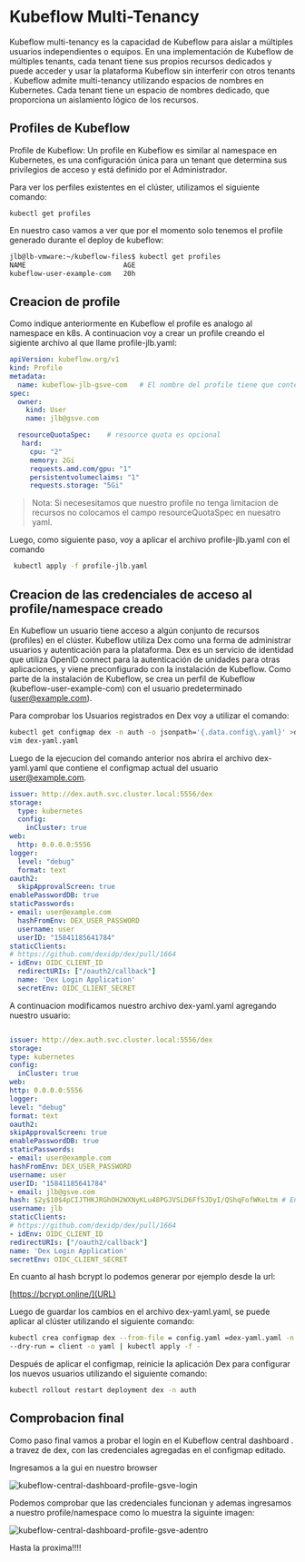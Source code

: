 # Kubeflow Multi-Tenancy

Kubeflow multi-tenancy es la capacidad de  Kubeflow para  aislar a múltiples usuarios independientes o equipos. En una implementación de Kubeflow de múltiples tenants, cada tenant tiene sus propios recursos dedicados y puede acceder y usar la plataforma Kubeflow sin interferir con otros tenants . Kubeflow admite multi-tenancy utilizando espacios de nombres en Kubernetes. Cada tenant  tiene un espacio de nombres dedicado, que proporciona un aislamiento lógico de los recursos.

## Profiles de Kubeflow

Profile de Kubeflow: Un profile en Kubeflow es similar al namespace en Kubernetes,  es una configuración única para un tenant  que determina sus privilegios de acceso y está definido por el Administrador.

Para ver los perfiles existentes en el clúster, utilizamos el  siguiente comando:

```
kubectl get profiles
```

En nuestro caso vamos a ver que por el momento solo tenemos el profile generado durante el deploy de kubeflow:

```bash
jlb@lb-vmware:~/kubeflow-files$ kubectl get profiles
NAME                        AGE
kubeflow-user-example-com   20h
```

## Creacion de profile

Como indique anteriormente en Kubeflow el profile es analogo al namespace en k8s. A continuacion voy a crear un profile creando el sigiente archivo al que llame profile-jlb.yaml:

```yaml
apiVersion: kubeflow.org/v1
kind: Profile
metadata:
  name: kubeflow-jlb-gsve-com   # El nombre del profile tiene que contener el nombre del usario y del dominio que vamos a utilizar
spec:
  owner:
    kind: User
    name: jlb@gsve.com   

  resourceQuotaSpec:    # resource quota es opcional
   hard:
     cpu: "2"
     memory: 2Gi
     requests.amd.com/gpu: "1"
     persistentvolumeclaims: "1"
     requests.storage: "5Gi"
```
> Nota: Si necesesitamos que nuestro profile no tenga limitacion de recursos no colocamos el campo resourceQuotaSpec en nuesatro yaml.

Luego, como  siguiente paso,  voy a aplicar el archivo  profile-jlb.yaml con el comando

```bash
 kubectl apply -f profile-jlb.yaml
 ```

## Creacion de las credenciales  de acceso al profile/namespace creado

En Kubeflow un usuario  tiene acceso a algún conjunto de recursos (profiles) en el clúster. Kubeflow utiliza Dex como una forma de administrar usuarios y autenticación para la plataforma. Dex es un servicio de identidad que utiliza OpenID connect para la autenticación de unidades para otras aplicaciones, y viene preconfigurado con la instalación de Kubeflow. Como parte de la instalación de Kubeflow, se crea un perfil de Kubeflow (kubeflow-user-example-com) con el usuario predeterminado (<user@example.com>).

Para comprobar los Usuarios registrados en Dex voy a utilizar el comando:

```bash
kubectl get configmap dex -n auth -o jsonpath='{.data.config\.yaml}' >dex-yaml.yaml
vim dex-yaml.yaml
 ```

Luego de la ejecucion del comando anterior nos abrira el archivo dex-yaml.yaml que contiene el configmap actual del usuario <user@example.com>.

```yaml
issuer: http://dex.auth.svc.cluster.local:5556/dex
storage:
  type: kubernetes
  config:
    inCluster: true
web:
  http: 0.0.0.0:5556
logger:
  level: "debug"
  format: text
oauth2:
  skipApprovalScreen: true
enablePasswordDB: true
staticPasswords:
- email: user@example.com
  hashFromEnv: DEX_USER_PASSWORD
  username: user
  userID: "15841185641784"
staticClients:
# https://github.com/dexidp/dex/pull/1664
- idEnv: OIDC_CLIENT_ID
  redirectURIs: ["/oauth2/callback"]
  name: 'Dex Login Application'
  secretEnv: OIDC_CLIENT_SECRET
  ```

  A  continuacion modificamos nuestro archivo dex-yaml.yaml agregando nuestro usuario:

  ```yaml
  
  issuer: http://dex.auth.svc.cluster.local:5556/dex
storage:
  type: kubernetes
  config:
    inCluster: true
web:
  http: 0.0.0.0:5556
logger:
  level: "debug"
  format: text
oauth2:
  skipApprovalScreen: true
enablePasswordDB: true
staticPasswords:
- email: user@example.com
  hashFromEnv: DEX_USER_PASSWORD
  username: user
  userID: "15841185641784"
- email: jlb@gsve.com
  hash: $2y$10$4pCIJTHKJRGhOH2WXNyKLu48PGJVSLD6FfSJDyI/QShqFofWKeLtm # En este campo coloque el hash en bcrypt de mi contraseña
  username: jlb
staticClients:
# https://github.com/dexidp/dex/pull/1664
- idEnv: OIDC_CLIENT_ID
  redirectURIs: ["/oauth2/callback"]
  name: 'Dex Login Application'
  secretEnv: OIDC_CLIENT_SECRET
  ```

En cuanto al hash bcrypt lo podemos generar por ejemplo desde la url:

[https://bcrypt.online/](URL)

Luego de guardar los cambios en el archivo dex-yaml.yaml, se puede aplicar al clúster utilizando el siguiente comando:

```bash
kubectl crea configmap dex --from-file = config.yaml =dex-yaml.yaml -n auth \
--dry-run = client -o yaml | kubectl apply -f -
```

Después de aplicar el configmap, reinicie la aplicación Dex para configurar los nuevos usuarios utilizando el siguiente comando:
 
```bash
kubectl rollout restart deployment dex -n auth
```
## Comprobacion final
Como paso final vamos a probar el login en el Kubeflow central dashboard . a travez de dex, con las credenciales agregadas en el configmap editado.

Ingresamos a la gui en nuestro browser 


![kubeflow-central-dashboard-profile-gsve-login](https://github.com/jlbisconti/k8s-vanilla/assets/144631732/b0dc1521-ae09-40ef-ba70-0d793bb63c92)

Podemos comprobar que las credenciales funcionan y ademas ingresamos a nuestro profile/namespace como lo muestra la siguinte imagen:


![kubeflow-central-dashboard-profile-gsve-adentro](https://github.com/jlbisconti/k8s-vanilla/assets/144631732/3722fe8d-2ad5-4e4d-bffe-7fac7c96bce5)

Hasta la proxima!!!!


